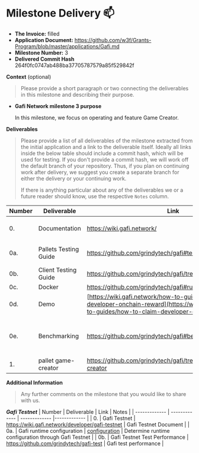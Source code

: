 # Milestone Delivery :mailbox:

* **The Invoice:** filled
* **Application Document:** https://github.com/w3f/Grants-Program/blob/master/applications/Gafi.md
* **Milestone Number:** 3
* **Delivered Commit Hash** 264f0fc0747ab488ba37705787579a85f529842f


**Context** (optional)
> Please provide a short paragraph or two connecting the deliverables in this milestone and describing their purpose.

- **Gafi Network milestone 3 purpose**
  
  In this milestone, we focus on operating and feature Game Creator.

**Deliverables**
> Please provide a list of all deliverables of the milestone extracted from the initial application and a link to the deliverable itself. Ideally all links inside the below table should include a commit hash, which will be used for testing. If you don't provide a commit hash, we will work off the default branch of your repository. Thus, if you plan on continuing work after delivery, we suggest you create a separate branch for either the delivery or your continuing work. 
> 
> If there is anything particular about any of the deliverables we or a future reader should know, use the respective `Notes` column.

| Number | Deliverable | Link | Notes |
| ------------- | ------------- | ------------- |------------- |
| 0. | Documentation | https://wiki.gafi.network/ | Documentation is merge with Wiki | 
| 0a. | Pallets Testing Guide | https://github.com/grindytech/gafi#test | The pallets functionality unit-test | 
| 0b. | Client Testing Guide | https://github.com/grindytech/gafi/tree/master/tests | The client unit-test | 
| 0c. | Docker | https://github.com/grindytech/gafi#run-in-docker | Docker | 
| 0d. | Demo | [https://wiki.gafi.network/how-to-guides/how-to-claim-developer-onchain-reward](https://wiki.gafi.network/how-to-guides/how-to-claim-developer-onchain-reward) | Demo Game Creator | 
| 0e. | Benchmarking | https://github.com/grindytech/gafi#benchmarking | Benchmarking for pallets to determine appropriate weights | 
| 1.  | pallet game-creator | https://github.com/grindytech/gafi/tree/master/pallets/game-creator | [Wiki](https://wiki.gafi.network/learn/game-creator)| 

**Additional Information**
> Any further comments on the milestone that you would like to share with us.

***Gafi Testnet***
| Number | Deliverable | Link | Notes |
| ------------- | ------------- | ------------- |------------- |
| 0. | Gafi Testnet | https://wiki.gafi.network/developer/gafi-testnet | Gafi Testnet Document | 
| 0a. | Gafi runtime configuration | [configuration](https://docs.google.com/spreadsheets/d/17IwxYhBYIeS9GcUVOICurPq1zAfH9mfP/edit#gid=714785406) | Determine runtime configuration through Gafi Testnet | 
| 0b. | Gafi Testnet Test Performance | https://github.com/grindytech/gafi-test | Gafi test performance | 
